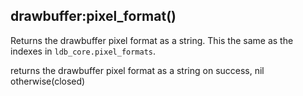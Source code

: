 ## drawbuffer:pixel_format()

Returns the drawbuffer pixel format as a string. This the same as the indexes
in `ldb_core.pixel_formats`.

returns the drawbuffer pixel format as a string on success,
nil otherwise(closed)
